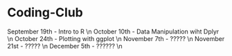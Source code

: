 # Coding-Club
September 19th - Intro to R \n
October 10th - Data Manipulation wiht Dplyr \n
October 24th - Plotting with ggplot \n
November 7th - ????? \n
November 21st - ????? \n
December 5th - ?????? \n
